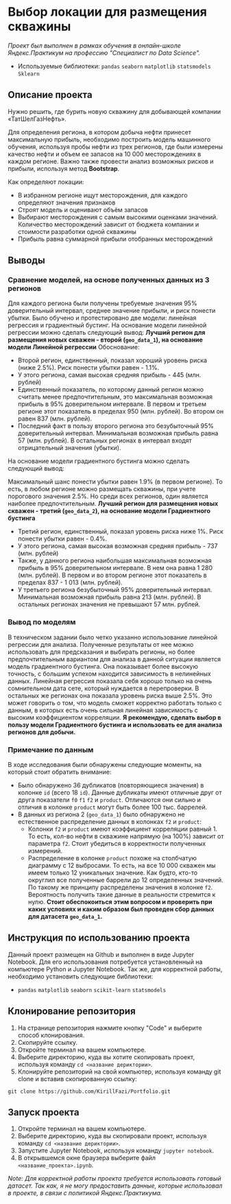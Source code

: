 # Выбор локации для размещения скважины

*Проект был выполнен в рамках обучения в онлайн-школе Яндекс.Практикум на профессию "Специалист по Data Science".*
- Используемые библиотеки: `pandas` `seaborn` `matplotlib` `statsmodels` `Sklearn`

## Описание проекта

Нужно решить, где бурить новую скважину для добывающей компании «ТатШелГазНефть».

Для определения региона, в котором добыча нефти принесет максимальную прибыль, необходимо построить модель машинного обучения, используя пробы нефти из трех регионов, где были измерены качество нефти и объем ее запасов на 10 000 месторождениях в каждом регионе. Важно также провести анализ возможных рисков и прибыли, используя метод **Bootstrap**.

Как определяют локации:

- В избранном регионе ищут месторождения, для каждого определяют значения признаков
- Строят модель и оценивают объём запасов
- Выбирают месторождения с самым высокими оценками значений. Количество месторождений зависит от бюджета компании и стоимости разработки одной скважины
- Прибыль равна суммарной прибыли отобранных месторождений

## Выводы



### Сравнение моделей, на основе полученных данных из 3 регионов

Для каждого региона были получены требуемые значения 95% доверительный интервал, среднее значение прибыли, и риск понести убытки. Было обучено и протестировано две модели: линейная регрессия и градиентный бустинг.
На основание модели линейной регрессии можно сделать следующий вывод:
**Лучший регион для размещения новых скважен - второй (`geo_data_1`), на основание модели Линейной регрессии**
Обоснование:
- Второй регион, единственный, показал хороший уровень риска (ниже 2.5%). Риск понести убытки равен - 1.1%.
- У этого региона, самая высокая средняя прибыль - 445 (млн. рублей)
- Единственный показатель, по которому данный регион можно считать менее предпочтительным, это максимальная возможная прибыль в 95% доверительном интервале. В первом и третьем регионе этот показатель в пределах 950 (млн. рублей). Во втором он равен 837 (млн. рублей).
- Последний факт в пользу второго региона это безубыточный 95% доверительный интервал. Минимальная возможная прибыль равна 57 (млн. рублей). В остальных регионах в интервал входят отрицательный значения (убытки).

На основание модели градиентного бустинга можно сделать следующий вывод:

Максимальный шанс понести убытки равен 1.9% (в первом регионе). То есть, в любом регионе можно размещать скважины, при учете порогового значения 2.5%. Но среди всех регионов, один является наиболее предпочтительным.
**Лучший регион для размещения новых скважен - третий (`geo_data_2`), на основание модели Градиентного бустинга**

- Третий регион, единственный, показал уровень риска ниже 1%. Риск понести убытки равен - 0.4%.
- У этого региона, самая высокая возможная средняя прибыль - 737 (млн. рублей)
- Также, у данного региона наибольшая максимальная возможная прибыль в 95% доверительном интервале. В нем она равна 1 280 (млн. рублей). В первом и во втором регионе этот показатель в пределах 837 - 1 013 (млн. рублей).
- У третьего региона безубыточный 95% доверительный интервал. Минимальная возможная прибыль равна 213 (млн. рублей). В остальных регионах значения не превышают 57 млн. рублей.

### Вывод по моделям

В техническом задании было четко указанно использование линейной регрессии для анализа. Полученные результаты от нее можно использовать для предсказания и выбирать регионы, но более предпочтительным вариантом для анализа в данной ситуации является модель градиентного бустинга. Она показывает более высокую точность, с большим успехом находится зависимость в нелинейных данных. Линейная регрессия показала себя хорошо только на очень сомнительном дата сете, который нуждается в перепроверки. В остальных же регионах она показала уровень риска выше 2.5%. Это может говорить о том, что модель сможет корректно работать только с данным, в которых есть очень сильная линейная зависимость с высоким коэффициентом корреляции.
**Я рекомендую, сделать выбор в пользу модели Градиентного бустинга и использовать ее для анализа регионов для добычи.**

### Примечание по данным

В ходе исследования были обнаружены следующие моменты, на который стоит обратить внимание:

- Было обнаружено 36 дубликатов (повторяющиеся значения) в колонке `id` (всего 18 `id`). Данные дубликаты имеют отличные друг от друга показатели `f0` `f1` `f2` и `product`. Отличаются они сильно и отличия в колонке `product` могут быть более 100 тыс. баррелей.
- В данных из региона 2 (`geo_data_1`) было обнаружено не естественное распределение данных в колонках `f2` и `product`:
    + Колонки `f2` и `product` имеют коэффициент корреляции равный 1. То есть, кол-во нефти в скважине напрямую (на 100%) зависит от параметра `f2`. Стоит убедиться в корректности полученных измерений.
    + Распределение в колонке `product` похоже на столбчатую диаграмму с 12 выбросами. То есть, на все 10 000 скважен мы имеем только 12 уникальных значение. Как будто, кто-то округлил все полученные баррели до 12 определенных значений. По такому же принципу распределены значения в колонке `f2`. Вероятность получить такие данные в реальности стремится к нулю. **Стоит обеспокоиться этим вопросом и проверить при каких условиях и каким образом был проведен сбор данных для датасета `geo_data_1`.**




## Инструкция по использованию проекта
Данный проект размещен на Github и выполнен в виде Jupyter Notebook. Для его использования потребуется установленный на компьютере Python и Jupyter Notebook. Так же, для корректной работы, необходимо установить следующие библиотеки:
- `pandas` `matplotlib` `seaborn` `scikit-learn` `statsmodels`

## Клонирование репозитория

1. На странице репозитория нажмите кнопку "Code" и выберите способ клонирования.
2. Скопируйте ссылку.
3. Откройте терминал на вашем компьютере.
4. Выберите директорию, куда вы хотите скопировать проект, используя команду `cd <название дериктории>`.
5. Клонируйте репозиторий на свой компьютер, используя команду git clone и вставив скопированную ссылку:
```
git clone https://github.com/KirillFazi/Portfolio.git
```

## Запуск проекта

1. Откройте терминал на вашем компьютере.
2. Выберите директорию, куда вы скопировали проект, используя команду `cd <название дериктории>`.
3. Запустите Jupyter Notebook, используя команду `jupyter notebook`.
4. В открывшемся окне браузера выберите файл `<название_проекта>.ipynb`.

*Note: Для корректной работы проекта требуется использовать готовый датасет. Так как, я не могу предоставить данные, которые использовал в проекте, в связи с политикой Яндекс.Практикума.*
